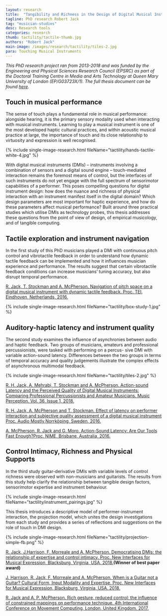 ```yaml
---
layout: research
title:  "Tangibility and Richness in the Design of Digital Musical Instruments"
tagline: PhD research Robert Jack
tag: "musician-studies"
desc: Research tools
categories: research
thumb: tactility/tactile-thumb.jpg
authors: "Robert Jack"
main-image: /images/research/tactility/tiles-2.jpg
para: Touching Musical Instruments
---
```


*This PhD research project ran from 2013-2018 and was funded by the Engineering and Physical Sciences Research Council (EPSRC) as part of the Doctoral Training Centre in Media and Arts Technology at Queen Mary University of London (EP/G03723X/1). The full thesis document can be found [here](https://www.researchgate.net/publication/334250671_Tangibility_and_Richness_in_Digital_Musical_Instrument_Design).*

## Touch in musical performance

The sense of touch plays a fundamental role in musical performance: alongside hearing, it is the primary sensory modality used when interacting with musical instruments. Learning to play a musical instrument is one of the most developed haptic cultural practices, and within acoustic musical practice at large, the importance of touch and its close relationship to virtuosity and expression is well recognised.

{% include single-image-research.html fileName="tactility/hands-tactile-white-4.jpg" %}

With digital musical instruments (DMIs) – instruments involving a combination of sensors and a digital sound engine – touch-mediated interaction remains the foremost means of control, but the interfaces of such instruments do not yet engage with the full spectrum of sensorimotor capabilities of a performer. This poses compelling questions for digital instrument design: how does the nuance and richness of physical interaction with an instrument manifest itself in the digital domain? Which design parameters are most important for haptic experience, and how do these parameters affect musical performance? Built around three practical studies which utilise DMIs as technology probes, this thesis addresses these questions from the point of view of design, of empirical musicology, and of tangible computing.

## Tactile exploration and instrument navigation

In the first study of this PhD musicians played a DMI with continuous pitch control and vibrotactile feedback in order to understand how dynamic tactile feedback can be implemented and how it influences musician experience and performance. The results suggest that certain vibrotactile feedback conditions can increase musicians’ tuning accuracy, but also disrupt temporal performance.

[R. Jack, T. Stockman and A. McPherson. Navigation of pitch space on a digital musical instrument with dynamic tactile feedback. Proc. TEI, Eindhoven, Netherlands, 2016.](https://www.researchgate.net/publication/311491449_Navigation_of_Pitch_Space_on_a_Digital_Musical_Instrument_with_Dynamic_Tactile_Feedback?_sg=q9JjbGYc5452rHlcNSSxEWuKPlvF6xhpBDb6W3mCj0KjoC3W-4XftreYlUWEMFip-QSnLp-KqBQbiWHf4-r5psCytVXQwJbjCFk6wcNk.XeBEgCYcoIyjTi6gLZquCpkudT1MoDXNCtQvi2igExYzANEoABu_VyO1MotWahAToELIBWNvJ963Cr3wCZVwtA)

{% include single-image-research.html fileName="tactility/box-study-1.jpg" %}

## Auditory-haptic latency and instrument quality

The second study examines the influence of asynchronies between audio and haptic feedback. Two groups of musicians, amateurs and professional percussionists, were tasked with performing on a percus- sive DMI with variable action-sound latency. Differences between the two groups in terms of temporal accuracy and quality judgements illustrate the complex effects of asynchronous multimodal feedback.

{% include single-image-research.html fileName="tactility/tiles-2.jpg" %}

[R. H. Jack, A. Mehrabi, T. Stockman and A. McPherson. Action-sound Latency and the Perceived Quality of Digital Musical Instruments: Comparing Professional Percussionists and Amateur Musicians. Music Perception. Vol. 36, Issue 1, 2018.](https://www.researchgate.net/publication/327287000_Action-sound_Latency_and_the_Perceived_Quality_of_Digital_Musical_Instruments_Comparing_Professional_Percussionists_and_Amateur_Musicians)

[R. H. Jack, A. McPherson and T. Stockman. Effect of latency on performer interaction and subjective quality assessment of a digital musical instrument Proc. Audio Mostly,Norrköping, Sweden, 2016.](https://www.researchgate.net/publication/309706298_Effect_of_latency_on_performer_interaction_and_subjective_quality_assessment_of_a_digital_musical_instrument)

[A. McPherson, R. Jack and G. Moro. Action-Sound Latency: Are Our Tools Fast Enough?Proc. NIME, Brisbane, Australia, 2016.](https://www.researchgate.net/publication/315379106_Action-Sound_Latency_Are_Our_Tools_Fast_Enough?_sg=yf3QMBTGw5woL2MFAF5fDnDQz-q5uCbEjMNJ9JpdfXqNqQT8FFTzU1eM03YNf1uQEPiBYgLvGmK8WecQkhCqL98Abnagqutr85h3yfNH.hbE2M9AZBJiO6MGE48EEBRPoQr_fPySEAZjdb6sP_paPyVA1sIbdnJNfoAmlMCqXFlzJjq3pw3eCwC0m5Hk4PA)


## Control Intimacy, Richness and Physical Supports

In the third study guitar-derivative DMIs with variable levels of control richness were observed with non-musicians and guitarists. The results from this study help clarify the relationship between tangible design factors, sensorimotor expertise and instrument behaviour.

{% include single-image-research.html fileName="tactility/instrument_pairings.jpg" %}

This thesis introduces a descriptive model of performer-instrument interaction, the projection model, which unites the design investigations from each study and provides a series of reflections and suggestions on the role of touch in DMI design.

{% include single-image-research.html fileName="tactility/projection-simple-fb.png" %}

[R. Jack, J.Harrison, F. Morreale and A. McPherson. Democratising DMIs: the relationship of expertise and control intimacy. Proc. New Interfaces for Musical Expression, Blacksburg, Virginia, USA. 2018.](https://www.researchgate.net/publication/324390561_Democratising_DMIs_the_relationship_of_expertise_and_control_intimacy)**(Winner of best paper award)**

[J. Harrison, R. Jack, F. Morreale and A. McPherson. When is a Guitar not a Guitar? Cultural Form, Input Modality and Expertise. Proc. New Interfaces for Musical Expression, Blacksburg, Virginia, USA. 2018.](https://www.researchgate.net/publication/325581239_When_is_a_Guitar_not_a_Guitar_Cultural_Form_Input_Modality_and_Expertise)

[R. Jack and A. P. McPherson. Rich gesture, reduced control: the influence of constrained mappings on performance technique. 4th International Conference on Movement Computing, London, United Kingdom. 2017.](https://www.researchgate.net/publication/318128261_Rich_gesture_reduced_control_the_influence_of_constrained_mappings_on_performance_technique)
